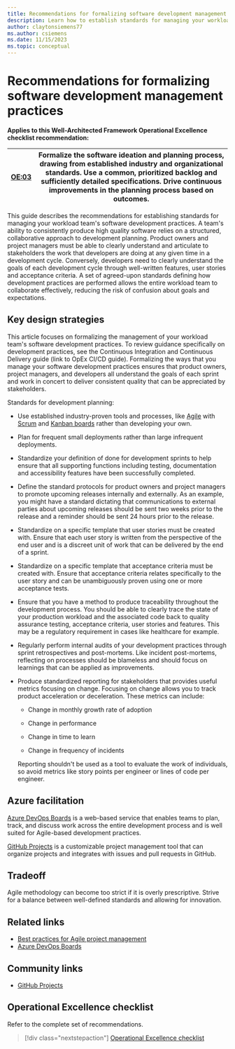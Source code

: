 ```yaml
---
title: Recommendations for formalizing software development management practices
description: Learn how to establish standards for managing your workload team's software development practices.
author: claytonsiemens77
ms.author: csiemens
ms.date: 11/15/2023
ms.topic: conceptual
---
```


# Recommendations for formalizing software development management practices

**Applies to this Well-Architected Framework Operational Excellence checklist recommendation:**

|[OE:03](checklist.md)| Formalize the software ideation and planning process, drawing from established industry and organizational standards. Use a common, prioritized backlog and sufficiently detailed specifications. Drive continuous improvements in the planning process based on outcomes. | 
|---|---|

This guide describes the recommendations for establishing standards for managing your workload team's software development practices. A team's ability to consistently produce high quality software relies on a structured, collaborative approach to development planning. Product owners and project managers must be able to clearly understand and articulate to stakeholders the work that developers are doing at any given time in a development cycle. Conversely, developers need to clearly understand the goals of each development cycle through well-written features, user stories and acceptance criteria. A set of agreed-upon standards defining how development practices are performed allows the entire workload team to collaborate effectively, reducing the risk of confusion about goals and expectations.

## Key design strategies

This article focuses on formalizing the management of your workload team's software development practices. To review guidance specifically on development practices, see the Continuous Integration and Continuous Delivery guide (link to OpEx CI/CD guide). Formalizing the ways that you manage your software development practices ensures that product owners, project managers, and developers all understand the goals of each sprint and work in concert to deliver consistent quality that can be appreciated by stakeholders.

Standards for development planning:

- Use established industry-proven tools and processes, like [Agile](/devops/plan/what-is-agile-development) with [Scrum](/devops/plan/what-is-scrum) and [Kanban boards](/devops/plan/what-is-kanban) rather than developing your own.

- Plan for frequent small deployments rather than large infrequent deployments. 

- Standardize your definition of done for development sprints to help ensure that all supporting functions including testing, documentation and accessibility features have been successfully completed.

- Define the standard protocols for product owners and project managers to promote upcoming releases internally and externally. As an example, you might have a standard dictating that communications to external parties about upcoming releases should be sent two weeks prior to the release and a reminder should be sent 24 hours prior to the release.

- Standardize on a specific template that user stories must be created with. Ensure that each user story is written from the perspective of the end user and is a discreet unit of work that can be delivered by the end of a sprint.

- Standardize on a specific template that acceptance criteria must be created with. Ensure that acceptance criteria relates specifically to the user story and can be unambiguously proven using one or more acceptance tests.

- Ensure that you have a method to produce traceability throughout the development process. You should be able to clearly trace the state of your production workload and the associated code back to quality assurance testing, acceptance criteria, user stories and features. This may be a regulatory requirement in cases like healthcare for example.

- Regularly perform internal audits of your development practices through sprint retrospectives and post-mortems. Like incident post-mortems, reflecting on processes should be blameless and should focus on learnings that can be applied as improvements.

- Produce standardized reporting for stakeholders that provides useful metrics focusing on change. Focusing on change allows you to track product acceleration or deceleration. These metrics can include:

  - Change in monthly growth rate of adoption

  - Change in performance

  - Change in time to learn

  - Change in frequency of incidents

  Reporting shouldn't be used as a tool to evaluate the work of individuals, so avoid metrics like story points per engineer or lines of code per engineer. 

## Azure facilitation

[Azure DevOps Boards](/azure/devops/boards/get-started/what-is-azure-boards) is a web-based service that enables teams to plan, track, and discuss work across the entire development process and is well suited for Agile-based development practices.

[GitHub Projects](https://docs.github.com/en/issues/planning-and-tracking-with-projects/learning-about-projects/about-projects) is a customizable project management tool that can organize projects and integrates with issues and pull requests in GitHub.

## Tradeoff

Agile methodology can become too strict if it is overly prescriptive. Strive for a balance between well-defined standards and allowing for innovation.

## Related links

- [Best practices for Agile project management](/azure/devops/boards/best-practices-agile-project-management)
- [Azure DevOps Boards](/azure/devops/boards/get-started/what-is-azure-boards)

## Community links

- [GitHub Projects](https://docs.github.com/en/issues/planning-and-tracking-with-projects/learning-about-projects/about-projects)

## Operational Excellence checklist

Refer to the complete set of recommendations.

> [!div class="nextstepaction"]
> [Operational Excellence checklist](checklist.md)
